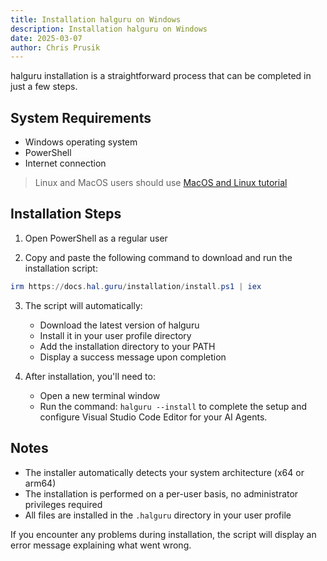 ```yaml
---
title: Installation halguru on Windows
description: Installation halguru on Windows
date: 2025-03-07
author: Chris Prusik
---
```


halguru installation is a straightforward process that can be completed in just a few steps.

## System Requirements

- Windows operating system
- PowerShell
- Internet connection

> Linux and MacOS users should use [MacOS and Linux tutorial](macos-and-linux.md)

## Installation Steps

1. Open PowerShell as a regular user

2. Copy and paste the following command to download and run the installation script:

```powershell
irm https://docs.hal.guru/installation/install.ps1 | iex
```

3. The script will automatically:
   - Download the latest version of halguru
   - Install it in your user profile directory
   - Add the installation directory to your PATH
   - Display a success message upon completion

4. After installation, you'll need to:
   - Open a new terminal window
   - Run the command: `halguru --install` to complete the setup and configure Visual Studio Code Editor for your AI Agents.

## Notes

- The installer automatically detects your system architecture (x64 or arm64)
- The installation is performed on a per-user basis, no administrator privileges required
- All files are installed in the `.halguru` directory in your user profile

If you encounter any problems during installation, the script will display an error message explaining what went wrong.
